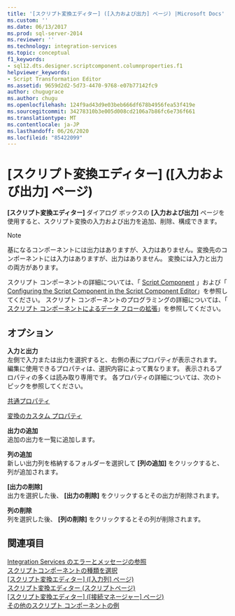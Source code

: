```yaml
---
title: '[スクリプト変換エディター] ([入力および出力] ページ) |Microsoft Docs'
ms.custom: ''
ms.date: 06/13/2017
ms.prod: sql-server-2014
ms.reviewer: ''
ms.technology: integration-services
ms.topic: conceptual
f1_keywords:
- sql12.dts.designer.scriptcomponent.columnproperties.f1
helpviewer_keywords:
- Script Transformation Editor
ms.assetid: 9659d2d2-5d73-4470-9768-e07b77142fc9
author: chugugrace
ms.author: chugu
ms.openlocfilehash: 124f9ad43d9e03beb666df678b4956fea53f419e
ms.sourcegitcommit: 34278310b3e005d008cd2106a7b86fc6e736f661
ms.translationtype: MT
ms.contentlocale: ja-JP
ms.lasthandoff: 06/26/2020
ms.locfileid: "85422099"
---
```

# <a name="script-transformation-editor-inputs-and-outputs-page"></a>[スクリプト変換エディター] ([入力および出力] ページ)
  **[スクリプト変換エディター]** ダイアログ ボックスの **[入力および出力]** ページを使用すると、スクリプト変換の入力および出力を追加、削除、構成できます。  
  
> [!NOTE]  
>  基になるコンポーネントには出力はありますが、入力はありません。変換先のコンポーネントには入力はありますが、出力はありません。 変換には入力と出力の両方があります。  
  
 スクリプト コンポーネントの詳細については、「 [Script Component](data-flow/transformations/script-component.md) 」および「 [Configuring the Script Component in the Script Component Editor](extending-packages-scripting/data-flow-script-component/configuring-the-script-component-in-the-script-component-editor.md)」を参照してください。 スクリプト コンポーネントのプログラミングの詳細については、「 [スクリプト コンポーネントによるデータ フローの拡張](extending-packages-scripting/data-flow-script-component/extending-the-data-flow-with-the-script-component.md)」を参照してください。  
  
## <a name="options"></a>オプション  
 **入力と出力**  
 左側で入力または出力を選択すると、右側の表にプロパティが表示されます。 編集に使用できるプロパティは、選択内容によって異なります。 表示されるプロパティの多くは読み取り専用です。 各プロパティの詳細については、次のトピックを参照してください。  
  
 [共通プロパティ](../../2014/integration-services/common-properties.md)  
  
 [変換のカスタム プロパティ](data-flow/transformations/transformation-custom-properties.md)  
  
 **出力の追加**  
 追加の出力を一覧に追加します。  
  
 **列の追加**  
 新しい出力列を格納するフォルダーを選択して **[列の追加]** をクリックすると、列が追加されます。  
  
 **[出力の削除]**  
 出力を選択した後、 **[出力の削除]** をクリックするとその出力が削除されます。  
  
 **列の削除**  
 列を選択した後、 **[列の削除]** をクリックするとその列が削除されます。  
  
## <a name="see-also"></a>関連項目  
 [Integration Services のエラーとメッセージの参照](../../2014/integration-services/integration-services-error-and-message-reference.md)   
 [スクリプトコンポーネントの種類を選択](../../2014/integration-services/select-script-component-type.md)   
 [[スクリプト変換エディター] &#40;[入力列] ページ&#41;](../../2014/integration-services/script-transformation-editor-input-columns-page.md)   
 [スクリプト変換エディター &#40;スクリプトページ&#41;](../../2014/integration-services/script-transformation-editor-script-page.md)   
 [[スクリプト変換エディター] &#40;[接続マネージャー] ページ&#41;](../../2014/integration-services/script-transformation-editor-connection-managers-page.md)   
 [その他のスクリプト コンポーネントの例](extending-packages-scripting-data-flow-script-component-examples/additional-script-component-examples.md)  
  
  
